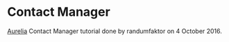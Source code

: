 # Contact Manager
[Aurelia](http://aurelia.io/) Contact Manager tutorial done by randumfaktor on 4 October 2016.

